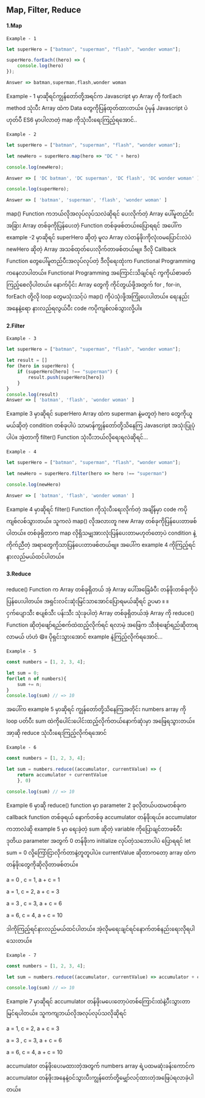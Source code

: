 ## Map, Filter, Reduce

#### 1.Map

`Example - 1`

```javascript
let superHero = ["batman", "superman", "flash", "wonder woman"];

superHero.forEach((hero) => {
    console.log(hero)
});

Answer => batman,superman,flash,wonder woman
```

Example  - 1 မှာဆိုရင်ကျွန်တော်တို့အရင်က Javascript မှာ Array ကို forEach method သုံးပီး Array ထဲက Data တွေကိုပြန်ထုတ်ထားတယ်။ ပုံမှန် Javascript ပဲ ဟုတ်ပီ ES6 မှာပါလာတဲ့ map ကိုသုံးပီးရေးကြည့်ရအောင်..

`Example - 2`

```javascript
let superHero = ["batman", "superman", "flash", "wonder woman"];

let newHero = superHero.map(hero => "DC " + hero)

console.log(newHero);

Answer => [ 'DC batman', 'DC superman', 'DC flash', 'DC wonder woman' ]

console.log(superHero);

Answer => [ 'batman', 'superman', 'flash', 'wonder woman' ]
```

map() Function ကဘယ်လိုအလုပ်လုပ်သလဲဆိုရင် ပေးလိုက်တဲ့ Array ပေါ်မူတည်ပီး အခြား Array တစ်ခုကိုပြန်ပေးတဲ့ Function တစ်ခုဖစ်တယ်။ပြောရရင် အ‌ပေါ်က example -2 မှာဆိုရင် superHero ဆိုတဲ့ မူလ Array လဲတန်ဖိုးကိုလုံး၀မပြောင်းလဲပဲ  newHero ဆိုတဲ့ Array အသစ်ထုတ်ပေးလိုက်တာဖစ်တယ်ဗျ။ ဒီလို Callback Function တွေပေါ်မူတည်ပီးအလုပ်လုပ်တဲ့ ဒီလိုရေးထုံးက Functional Programming ကနေလာပါတယ်။ Functional Programming အကြောင်းသိချင်ရင် ကွကိုယ်စာဖတ်ကြည့်စေလိုပါတယ်။ နောက်ပိုင်း Array တွေကို ကိုင်တွယ်ဖို့အတွက် for , for-in, forEach တို့လို loop တွေမသုံးသင့်ပဲ map() ကိုပဲသုံးဖို့အကြုံပေးပါတယ်။ ရေးနည်းအနေနဲ့ရော နားလည်ရလွယ်ပီး code ကပိုကျစ်လစ်သွားလို့ပါ။

#### 2.Filter

`Example - 3`

```javascript
let superHero = ["batman", "superman", "flash", "wonder woman"];

let result = []
for (hero in superHero) {
    if (superHero[hero] !== "superman") {
        result.push(superHero[hero])
    }
}
console.log(result)
Answer => [ 'batman', 'flash', 'wonder woman' ]
```

Example 3 မှာဆိုရင် superHero Array ထဲက superman နဲ့မတူတဲ့ hero တွေကိုယူမယ်ဆိုတဲ့ condition တစ်ခုပါပဲ သာမာန်ကျွန်တော်တို့သိနေကြ Javascript အသုံးပြုပုံပါပဲ။ အဲ့တာကို filter() Function သုံးပီးဘယ်လိုရေးရလဲဆိုရင်...

`Example - 4`

```javascript
let superHero = ["batman", "superman", "flash", "wonder woman"];

let newHero = superHero.filter(hero => hero !== "superman")

console.log(newHero)

Answer => [ 'batman', 'flash', 'wonder woman' ]
```

Example 4 မှာဆိုရင်  filter() Function ကိုသုံးပီးရေးလိုက်တဲ့ အချိန်မှာ code ကပိုကျစ်လစ်သွားတယ်။ သူကလဲ map() လိုအလားတူ new Array တစ်ခုကိုပြန်ပေးတာဖစ်ပါတယ်။ တစ်ခုရှိတာက map လိုရှိသမျှအားလုံးပြန်ပေးတာမဟုတ်တော့ပဲ condition နဲ့ကိုက်ညီတဲ့ အရာတွေကိုသာပြန်ပေးတာဖစ်တယ်ဗျ။ အပေါ်က example 4  ကိုကြည့်ရင်နားလည်မယ်ထင်ပါတယ်။ 

#### 3.Reduce

reduce() Function က Array တစ်ခုရှိတယ် အဲ့ Array ပေါ်အခြေခံပီး တန်ဖိုးတစ်ခုကိုပဲ ပြန်ပေးပါတယ်။ အရှင်းလင်းဆုံးမြင်သာအောင်ပြောရမယ်ဆိုရင် ဥပမာ ။ ။ ငှက်ပျောသီး စပျစ်သီး ပန်းသီး သုံးခုပါတဲ့ Array တစ်ခုရှိတယ်အဲ့ Array ကို reduce() Function ဆိုတဲ့ဖျော်ရည်စက်ထဲထည့်လိုက်ရင်  ရလာမဲ့ အဖြေက သီးစုံဖျော်ရည်ဆိုတာရလာမယ် ဟဲဟဲ :smile:။ ပိုရှင်းသွားအောင် example နဲ့ကြည့်လိုက်ရအောင်...

`Example - 5`

```javascript
const numbers = [1, 2, 3, 4];

let sum = 0;
for(let n of numbers){
	sum += n;
}
console.log(sum) // => 10
```

 အပေါ်က example 5 မှာဆိုရင် ကျွန်တော်တို့သိနေကြအတိုင်း numbers array ကို loop ပတ်ပီး sum ထဲကိုပေါင်းပေါင်းထည့်လိုက်တယ်နောက်ဆုံးမှာ အဖြေရသွားတယ်။အာ့ဆို reduce သုံးပီးရေးကြည့်လိုက်ရအောင်

`Example - 6`

```javascript
const numbers = [1, 2, 3, 4];

let sum = numbers.reduce((accumulator, currentValue) => {
    return accumulator + currentValue 
	}, 0)

console.log(sum) // => 10
```

Example 6 မှာဆို reduce() function မှာ parameter 2 ခုလိုတယ်ပထမတစ်ခုက callback function တစ်ခုရယ် နောက်တစ်ခု accumulator တန်ဖိုးရယ်။ accumulator ကဘာလဲဆို example 5 မှာ ရေးခဲ့တဲ့ sum ဆိုတဲ့ variable ကိုပြောချင်တာဖစ်ပီး ဒုတိယ parameter အတွက် 0 တန်ဖိုးက initialize လုပ်တဲ့သဘောပါပဲ ပြောရရင်  let sum = 0 လို့ကြော်ငြာလိုက်တာနဲ့တူတူပါပဲ။ currentValue ဆိုတာကတော့ array ထဲက တန်ဖိုးတွေကိုဆိုလိုတာဖစ်တယ်။

a = 0 ,  c = 1,   a + c = 1

a = 1,  c = 2,   a + c =  3

a = 3 ,  c = 3,  a + c = 6

a = 6,   c = 4,   a + c  = 10

ဒါကိုကြည့်ရင်နားလည်မယ်ထင်ပါတယ်။ အဲ့လိုမရေးချင်ရင်နောက်တစ်နည်းရေးလိုရပါသေးတယ်။

`Example - 7`

```javascript
const numbers = [1, 2, 3, 4];

let sum = numbers.reduce((accumulator, currentValue) => accumulator + currentValue);

console.log(sum) // => 10
```

Example 7 မှာဆိုရင် accumulator တန်ဖိုးမပေးတော့ပဲတစ်ကြောင်းထဲနဲ့ပီးသွားတာမြင်ရပါတယ်။ သူကကျဘယ်လိုအလုပ်လုပ်သလိုဆိုရင်

a = 1,  c = 2,   a + c =  3

a = 3 ,  c = 3,  a + c = 6

a = 6,   c = 4,   a + c  = 10

accumulator တန်ဖိုးပေးမထားတဲ့အတွက် numbers array ရဲ့ပထမဆုံးခန်းကောင်က accumulator တန်ဖိုးအနေနဲ့၀င်သွားပီးကျွန်တော်တို့မျှော်လင့်ထားတဲ့အဖြေပဲရလာခဲ့ပါတယ်။